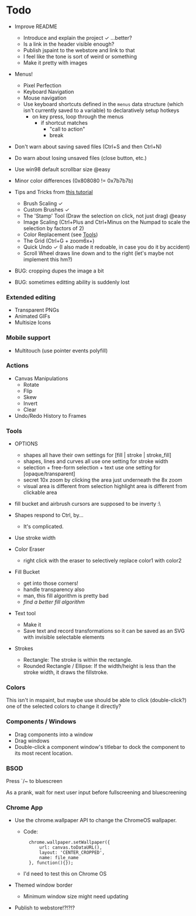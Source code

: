 
# Todo

* Improve README
	* Introduce and explain the project ✓ ...better?
	* Is a link in the header visible enough?
	* Publish jspaint to the webstore and link to that
	* I feel like the tone is sort of weird or something
	* Make it pretty with images

* Menus!
	* Pixel Perfection
	* Keyboard Navigation
	* Mouse navigation
	* Use keyboard shortcuts defined in the `menus` data structure (which isn't currently saved to a variable) to declaratively setup hotkeys
		* on key press, loop through the menus
			* if shortcut matches
				* "call to action"
				* break


* Don't warn about saving saved files (Ctrl+S and then Ctrl+N)
* Do warn about losing unsaved files (close button, etc.)


* Use win98 default scrollbar size @easy
* Minor color differences (0x808080 != 0x7b7b7b)

* Tips and Tricks from [this tutorial](http://www.albinoblacksheep.com/tutorial/mspaint)
	* Brush Scaling ✓
	* Custom Brushes ✓
	* The 'Stamp' Tool (Draw the selection on click, not just drag) @easy
	* Image Scaling (Ctrl+Plus and Ctrl+Minus on the Numpad to scale the selection by factors of 2)
	* Color Replacement (see [Tools](#tools))
	* The Grid (Ctrl+G + zoom6x+)
	* Quick Undo ✓ (I also made it redoable, in case you do it by accident)
	* Scroll Wheel draws line down and to the right (let's maybe not implement this hm?)

* BUG: cropping dupes the image a bit
* BUG: sometimes editting ability is suddenly lost

### Extended editing

* Transparent PNGs
* Animated GIFs
* Multisize Icons

### Mobile support

* Multitouch (use pointer events polyfill)

### Actions

* Canvas Manipulations
	* Rotate
	* Flip
	* Skew
	* Invert
	* Clear
* Undo/Redo History to Frames

### Tools

* OPTIONS
	* shapes all have their own settings for [fill | stroke | stroke_fill]
	* shapes, lines and curves all use one setting for stroke width
	* selection + free-form selection + text use one setting for [opaque/transparent]
	* secret 10x zoom by clicking the area just underneath the 8x zoom
	* visual area is different from selection highlight area is different from clickable area

* fill bucket and airbrush cursors are supposed to be inverty :\

* Shapes respond to Ctrl, by...
	* It's complicated.

* Use stroke width

* Color Eraser
	* right click with the eraser to selectively replace color1 with color2

* Fill Bucket
	* get into those corners!
	* handle transparency also
	* man, this fill algorithm is pretty bad
	* *find a better fill algorithm*

* Text tool
	* Make it
	* Save text and record transformations so it can be saved as an SVG with invisible selectable elements

* Strokes
	* Rectangle: The stroke is within the rectangle.
	* Rounded Rectangle / Ellipse: If the width/height is less than the stroke width, it draws the fillstroke.


### Colors
This isn't in mspaint, but maybe use should be able to click (double-click?) one of the selected colors to change it directly?

### Components / Windows
* Drag components into a window
* Drag windows
* Double-click a component window's titlebar to dock the component to its most recent location.


### BSOD

Press `/~ to bluescreen

As a prank, wait for next user input before fullscreening and bluescreening


### Chrome App

* Use the chrome.wallpaper API to change the ChromeOS wallpaper.
	* Code:

			chrome.wallpaper.setWallpaper({
				url: canvas.toDataURL(),
				layout: 'CENTER_CROPPED',
				name: file_name
			}, function(){});
	
	* I'd need to test this on Chrome OS

* Themed window border
	* Minimum window size might need updating

* Publish to webstore!?!?!?

